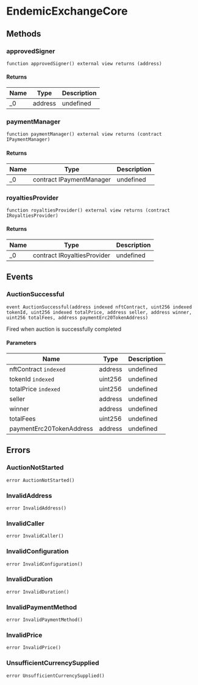 # EndemicExchangeCore









## Methods

### approvedSigner

```solidity
function approvedSigner() external view returns (address)
```






#### Returns

| Name | Type | Description |
|---|---|---|
| _0 | address | undefined |

### paymentManager

```solidity
function paymentManager() external view returns (contract IPaymentManager)
```






#### Returns

| Name | Type | Description |
|---|---|---|
| _0 | contract IPaymentManager | undefined |

### royaltiesProvider

```solidity
function royaltiesProvider() external view returns (contract IRoyaltiesProvider)
```






#### Returns

| Name | Type | Description |
|---|---|---|
| _0 | contract IRoyaltiesProvider | undefined |



## Events

### AuctionSuccessful

```solidity
event AuctionSuccessful(address indexed nftContract, uint256 indexed tokenId, uint256 indexed totalPrice, address seller, address winner, uint256 totalFees, address paymentErc20TokenAddress)
```

Fired when auction is successfully completed



#### Parameters

| Name | Type | Description |
|---|---|---|
| nftContract `indexed` | address | undefined |
| tokenId `indexed` | uint256 | undefined |
| totalPrice `indexed` | uint256 | undefined |
| seller  | address | undefined |
| winner  | address | undefined |
| totalFees  | uint256 | undefined |
| paymentErc20TokenAddress  | address | undefined |



## Errors

### AuctionNotStarted

```solidity
error AuctionNotStarted()
```






### InvalidAddress

```solidity
error InvalidAddress()
```






### InvalidCaller

```solidity
error InvalidCaller()
```






### InvalidConfiguration

```solidity
error InvalidConfiguration()
```






### InvalidDuration

```solidity
error InvalidDuration()
```






### InvalidPaymentMethod

```solidity
error InvalidPaymentMethod()
```






### InvalidPrice

```solidity
error InvalidPrice()
```






### UnsufficientCurrencySupplied

```solidity
error UnsufficientCurrencySupplied()
```







